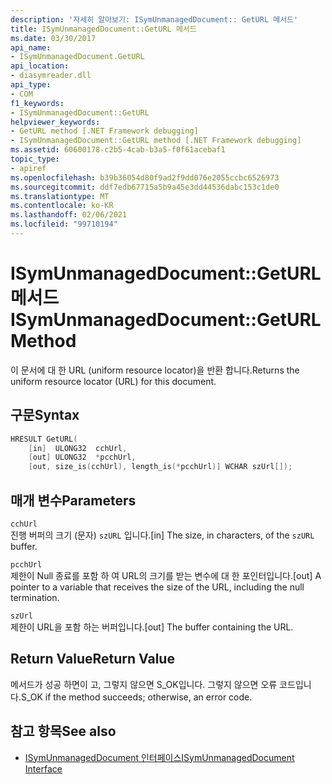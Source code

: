 ```yaml
---
description: '자세히 알아보기: ISymUnmanagedDocument:: GetURL 메서드'
title: ISymUnmanagedDocument::GetURL 메서드
ms.date: 03/30/2017
api_name:
- ISymUnmanagedDocument.GetURL
api_location:
- diasymreader.dll
api_type:
- COM
f1_keywords:
- ISymUnmanagedDocument::GetURL
helpviewer_keywords:
- GetURL method [.NET Framework debugging]
- ISymUnmanagedDocument::GetURL method [.NET Framework debugging]
ms.assetid: 60600178-c2b5-4cab-b3a5-f0f61acebaf1
topic_type:
- apiref
ms.openlocfilehash: b39b36054d80f9ad2f9dd076e2055ccbc6526973
ms.sourcegitcommit: ddf7edb67715a5b9a45e3dd44536dabc153c1de0
ms.translationtype: MT
ms.contentlocale: ko-KR
ms.lasthandoff: 02/06/2021
ms.locfileid: "99710194"
---
```

# <a name="isymunmanageddocumentgeturl-method"></a><span data-ttu-id="75704-103">ISymUnmanagedDocument::GetURL 메서드</span><span class="sxs-lookup"><span data-stu-id="75704-103">ISymUnmanagedDocument::GetURL Method</span></span>

<span data-ttu-id="75704-104">이 문서에 대 한 URL (uniform resource locator)을 반환 합니다.</span><span class="sxs-lookup"><span data-stu-id="75704-104">Returns the uniform resource locator (URL) for this document.</span></span>  
  
## <a name="syntax"></a><span data-ttu-id="75704-105">구문</span><span class="sxs-lookup"><span data-stu-id="75704-105">Syntax</span></span>  
  
```cpp  
HRESULT GetURL(  
    [in]  ULONG32  cchUrl,  
    [out] ULONG32  *pcchUrl,  
    [out, size_is(cchUrl), length_is(*pcchUrl)] WCHAR szUrl[]);  
```  
  
## <a name="parameters"></a><span data-ttu-id="75704-106">매개 변수</span><span class="sxs-lookup"><span data-stu-id="75704-106">Parameters</span></span>  

 `cchUrl`  
 <span data-ttu-id="75704-107">진행 버퍼의 크기 (문자) `szURL` 입니다.</span><span class="sxs-lookup"><span data-stu-id="75704-107">[in] The size, in characters, of the `szURL` buffer.</span></span>  
  
 `pcchUrl`  
 <span data-ttu-id="75704-108">제한이 Null 종료를 포함 하 여 URL의 크기를 받는 변수에 대 한 포인터입니다.</span><span class="sxs-lookup"><span data-stu-id="75704-108">[out] A pointer to a variable that receives the size of the URL, including the null termination.</span></span>  
  
 `szUrl`  
 <span data-ttu-id="75704-109">제한이 URL을 포함 하는 버퍼입니다.</span><span class="sxs-lookup"><span data-stu-id="75704-109">[out] The buffer containing the URL.</span></span>  
  
## <a name="return-value"></a><span data-ttu-id="75704-110">Return Value</span><span class="sxs-lookup"><span data-stu-id="75704-110">Return Value</span></span>  

 <span data-ttu-id="75704-111">메서드가 성공 하면이 고, 그렇지 않으면 S_OK입니다. 그렇지 않으면 오류 코드입니다.</span><span class="sxs-lookup"><span data-stu-id="75704-111">S_OK if the method succeeds; otherwise, an error code.</span></span>  
  
## <a name="see-also"></a><span data-ttu-id="75704-112">참고 항목</span><span class="sxs-lookup"><span data-stu-id="75704-112">See also</span></span>

- [<span data-ttu-id="75704-113">ISymUnmanagedDocument 인터페이스</span><span class="sxs-lookup"><span data-stu-id="75704-113">ISymUnmanagedDocument Interface</span></span>](isymunmanageddocument-interface.md)
